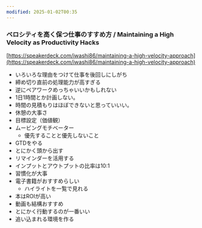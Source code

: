 ```yaml
---
modified: 2025-01-02T00:35
---
```

### **ベロシティを高く保つ仕事のすすめ方 / Maintaining a High Velocity as Productivity Hacks**

[https://speakerdeck.com/iwashi86/maintaining-a-high-velocity-approach](https://speakerdeck.com/iwashi86/maintaining-a-high-velocity-approach)

- いろいろな理由をつけて仕事を後回しにしがち
- 締め切り直前の処理能力が高すぎる
- 逆にペアワークめっちゃいいかもしれない
- 1日1時間とか計画しない。
- 時間の見積もりはほぼできないと思っていいい。
- 休憩の大事さ
- 目標設定（価値観）
- ムービングモチベーター
    - 優先することと優先しないこと
- GTDをやる
- とにかく頭から出す
- リマインダーを活用する
- インプットとアウトプットの比率は10:1
- 習慣化が大事
- 電子書籍がおすすめらしい
    - ハイライトを一覧で見れる
- 本はROIが高い
- 動画も結構おすすめ
- とにかく行動するのが一番いい
- 追い込まれる環境を作る